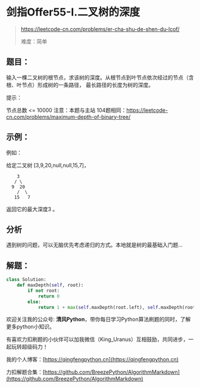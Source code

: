 # 剑指Offer55-I.二叉树的深度
> https://leetcode-cn.com/problems/er-cha-shu-de-shen-du-lcof/
> 
> 难度：简单

## 题目：

输入一棵二叉树的根节点，求该树的深度。从根节点到叶节点依次经过的节点（含根、叶节点）形成树的一条路径，
最长路径的长度为树的深度。

提示：

节点总数 <= 10000
注意：本题与主站 104题相同：https://leetcode-cn.com/problems/maximum-depth-of-binary-tree/

## 示例：

例如：

给定二叉树 [3,9,20,null,null,15,7]，
```
    3
   / \
  9  20
    /  \
   15   7
```
返回它的最大深度3 。


## 分析

遇到树的问题，可以无脑优先考虑递归的方式。本地就是树的最基础入门题...

## 解题：

```python
class Solution:
    def maxDepth(self, root):
        if not root:
            return 0
        else:
            return 1 + max(self.maxDepth(root.left), self.maxDepth(root.right))
```

欢迎关注我的公众号: **清风Python**，带你每日学习Python算法刷题的同时，了解更多python小知识。

有喜欢力扣刷题的小伙伴可以加我微信（King_Uranus）互相鼓励，共同进步，一起玩转超级码力！

我的个人博客：[https://qingfengpython.cn](https://qingfengpython.cn)

力扣解题合集：[https://github.com/BreezePython/AlgorithmMarkdown](https://github.com/BreezePython/AlgorithmMarkdown)
